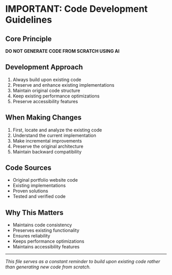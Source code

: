 # IMPORTANT: Code Development Guidelines

## Core Principle
**DO NOT GENERATE CODE FROM SCRATCH USING AI**

## Development Approach
1. Always build upon existing code
2. Preserve and enhance existing implementations
3. Maintain original code structure
4. Keep existing performance optimizations
5. Preserve accessibility features

## When Making Changes
1. First, locate and analyze the existing code
2. Understand the current implementation
3. Make incremental improvements
4. Preserve the original architecture
5. Maintain backward compatibility

## Code Sources
- Original portfolio website code
- Existing implementations
- Proven solutions
- Tested and verified code

## Why This Matters
- Maintains code consistency
- Preserves existing functionality
- Ensures reliability
- Keeps performance optimizations
- Maintains accessibility features

---

_This file serves as a constant reminder to build upon existing code rather than generating new code from scratch._ 